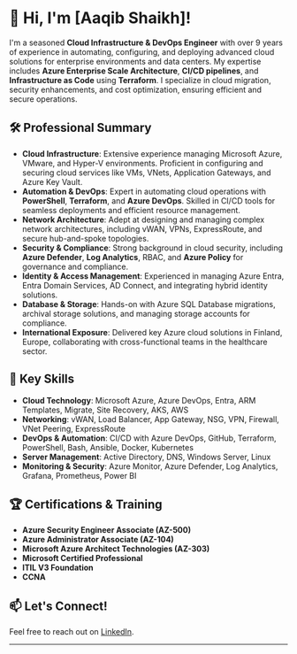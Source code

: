 <!-- Replace with a professional-themed GIF link -->
<!-- ![Professional GIF](https://) -->

# 👋 Hi, I'm [Aaqib Shaikh]!

I'm a seasoned **Cloud Infrastructure & DevOps Engineer** with over 9 years of experience in automating, configuring, and deploying advanced cloud solutions for enterprise environments and data centers. My expertise includes **Azure Enterprise Scale Architecture**, **CI/CD pipelines**, and **Infrastructure as Code** using **Terraform**. I specialize in cloud migration, security enhancements, and cost optimization, ensuring efficient and secure operations.

## 🛠 Professional Summary

- **Cloud Infrastructure**: Extensive experience managing Microsoft Azure, VMware, and Hyper-V environments. Proficient in configuring and securing cloud services like VMs, VNets, Application Gateways, and Azure Key Vault.
- **Automation & DevOps**: Expert in automating cloud operations with **PowerShell**, **Terraform**, and **Azure DevOps**. Skilled in CI/CD tools for seamless deployments and efficient resource management.
- **Network Architecture**: Adept at designing and managing complex network architectures, including vWAN, VPNs, ExpressRoute, and secure hub-and-spoke topologies.
- **Security & Compliance**: Strong background in cloud security, including **Azure Defender**, **Log Analytics**, RBAC, and **Azure Policy** for governance and compliance.
- **Identity & Access Management**: Experienced in managing Azure Entra, Entra Domain Services, AD Connect, and integrating hybrid identity solutions.
- **Database & Storage**: Hands-on with Azure SQL Database migrations, archival storage solutions, and managing storage accounts for compliance.
- **International Exposure**: Delivered key Azure cloud solutions in Finland, Europe, collaborating with cross-functional teams in the healthcare sector.

## 🌟 Key Skills

- **Cloud Technology**: Microsoft Azure, Azure DevOps, Entra, ARM Templates, Migrate, Site Recovery, AKS, AWS
- **Networking**: vWAN, Load Balancer, App Gateway, NSG, VPN, Firewall, VNet Peering, ExpressRoute
- **DevOps & Automation**: CI/CD with Azure DevOps, GitHub, Terraform, PowerShell, Bash, Ansible, Docker, Kubernetes
- **Server Management**: Active Directory, DNS, Windows Server, Linux
- **Monitoring & Security**: Azure Monitor, Azure Defender, Log Analytics, Grafana, Prometheus, Power BI

## 🏆 Certifications & Training

- **Azure Security Engineer Associate  (AZ-500)**
- **Azure Administrator Associate (AZ-104)**
- **Microsoft Azure Architect Technologies (AZ-303)**
- **Microsoft Certified Professional**
- **ITIL V3 Foundation**
- **CCNA**



## 📫 Let's Connect!
Feel free to reach out on [LinkedIn](https://www.linkedin.com/in/aaqib-shaikh-0a249aa8).

---

<!-- Replace with another relevant GIF if desired -->
<!-- ![Coding GIF](https://) -->
